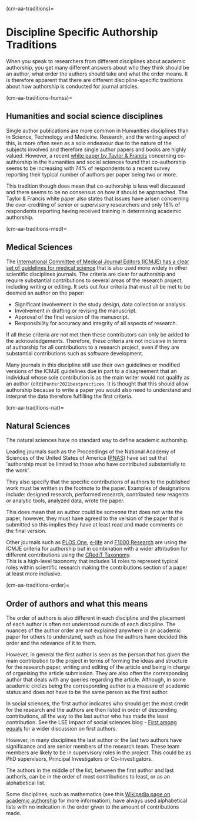 (cm-aa-traditions)=
# Discipline Specific Authorship Traditions

When you speak to researchers from different disciplines about academic authorship, you get many different answers about who they think should be an author, what order the authors should take and what the order means. 
It is therefore apparent that there are different discipline-specific traditions about how authorship is conducted for journal articles. 

(cm-aa-traditions-humss)=
## Humanities and social science disciplines

Single author publications are more common in Humanities disciplines than in Science, Technology and Medicine. 
Research, and the writing aspect of this, is more often seen as a solo endeavour due to the nature of the subjects involved and therefore single author papers and books are highly valued. 
However, a recent [white paper by Taylor & Francis](https://authorservices.taylorandfrancis.com/co-authorship-in-the-humanities-and-social-sciences/) concerning co-authorship in the humanities and social sciences found that co-authorship seems to be increasing with 74% of respondents to a recent survey reporting their typical number of authors per paper being two or more.

This tradition though does mean that co-authorship is less well discussed and there seems to be no consensus on how it should be approached. 
The Taylor & Francis white paper also states that issues have arisen concerning the over-crediting of senior or supervisory researchers and only 18% of respondents reporting having received training in determining academic authorship.

(cm-aa-traditions-med)=
## Medical Sciences
The [International Committee of Medical Journal Editors (ICMJE) has a clear set of guidelines for medical science](http://www.icmje.org/recommendations/browse/roles-and-responsibilities/defining-the-role-of-authors-and-contributors.html) that is also used more widely in other scientific disciplines journals. 
The criteria are clear for authorship and require substantial contributions to several areas of the research project, including writing or editing. It sets out four criteria that must all be met to be deemed an author on the paper: 
* Significant involvement in the study design, data collection or analysis.
* Involvement in drafting or revising the manuscript.
* Approval of the final version of the manuscript.
* Responsibility for accuracy and integrity of all aspects of research.

If all these criteria are not met then these contributors can only be added to the acknowledgements. 
Therefore, these criteria are not inclusive in terms of authorship for all contributions to a research project, even if they are substantial contributions such as software development.

Many journals in this discipline still use their own guidelines or modified versions of the ICMJE guidelines due in part to a disagreement that an individual whose sole contribution is as the main writer would not qualify as an author {cite}`Panter2021bestpractices`. 
It is thought that this should allow authorship because to write a paper you would also need to understand and interpret the data therefore fulfilling the first criteria. 

(cm-aa-traditions-nat)=
## Natural Sciences
The natural sciences have no standard way to define academic authorship. 

Leading journals such as the Proceedings of the National Academy of Sciences of the United States of America ([PNAS](https://blog.pnas.org/iforc.pdf)) have set out that 'authorship must be limited to those who have contributed substantially to the work'. 

They also specify that the specific contributions of authors to the published work must be written in the footnote to the paper. 
Examples of designations include: designed research, performed research, contributed new reagents or analytic tools, analyzed data, wrote the paper.

This does mean that an author could be someone that does not write the paper, however, they must have agreed to the version of the paper that is submitted so this implies they have at least read and made comments on the final version.

Other journals such as [PLOS One](https://journals.plos.org/plosone/s/authorship), [e-life](https://reviewer.elifesciences.org/author-guide/journal-policies) and [F1000 Research](https://f1000research.com/gateways/nc3rs/for-authors/article-guidelines/research-articles) are using the ICMJE criteria for authorship but in combination with a wider attribution for different contributions using the [CRediT Taxonomy](https://casrai.org/credit/).  
This is a high-level taxonomy that includes 14 roles to represent typical roles within scientific research making the contributions section of a paper at least more inclusive. 

(cm-aa-traditions-order)=
## Order of authors and what this means

The order of authors is also different in each discipline and the placement of each author is often not understood outside of each discipline. 
The nuances of the author order are not explained anywhere in an academic paper for others to understand, such as how the authors have decided this order and the relevance of it to them.

However, in general the first author is seen as the person that has given the main contribution to the project in terms of forming the ideas and structure for the research paper, writing and editing of the article and being in charge of organising the article submission. 
They are also often the corresponding author that deals with any queries regarding the article. 
Although, in some academic circles being the corresponding author is a measure of academic status and does not have to be the same person as the first author. 

In social sciences, the first author indicates who should get the most credit for the research and the authors are then listed in order of descending contributions, all the way to the last author who has made the least contribution. See the LSE Impact of social sciences blog - [First among equals](https://blogs.lse.ac.uk/impactofsocialsciences/2015/06/18/first-among-equals-guidelines-authorship-credit/) for a wider discussion on first authors. 

However, in many disciplines the last author or the last two authors have significance and are senior members of the research team. 
These team members are likely to be in supervisory roles in the project. This could be as PhD supervisors, Principal Investigators or Co-investigators. 

The authors in the middle of the list, between the first author and last author/s, can be in the order of most contributions to least, or as an alphabetical list. 

Some disciplines, such as mathematics (see this [Wikipedia page on academic authorship](https://en.wikipedia.org/wiki/Academic_authorship) for more information), have always used alphabetical lists with no indication in the order given to the amount of contributions made. 
